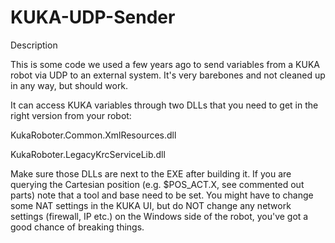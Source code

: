 # KUKA-UDP-Sender
Description

This is some code we used a few years ago to send variables from a KUKA robot via UDP to an external system. It's very barebones and not cleaned up in any way, but should work.

It can access KUKA variables through two DLLs that you need to get in the right version from your robot:

KukaRoboter.Common.XmlResources.dll

KukaRoboter.LegacyKrcServiceLib.dll

Make sure those DLLs are next to the EXE after building it. If you are querying the Cartesian position (e.g. $POS_ACT.X, see commented out parts) note that a tool and base need to be set.
You might have to change some NAT settings in the KUKA UI, but do NOT change any network settings (firewall, IP etc.) on the Windows side of the robot, you've got a good chance of breaking things.
